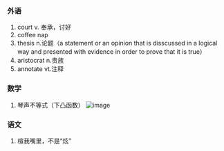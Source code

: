 ### 外语

1. court v. 奉承，讨好
2. coffee nap
3. thesis n.论题（a statement or an opinion that is disscussed in a logical way and presented with evidence in order to prove that it is true）
4. aristocrat n.贵族
5. annotate vt.注释

### 数学

1. 琴声不等式（下凸函数）
![image](https://user-images.githubusercontent.com/48854115/200290431-0bbe04cf-50ae-4c07-87b0-0a589592251c.png)


### 语文
1. 楦我嘴里，不是“炫”
